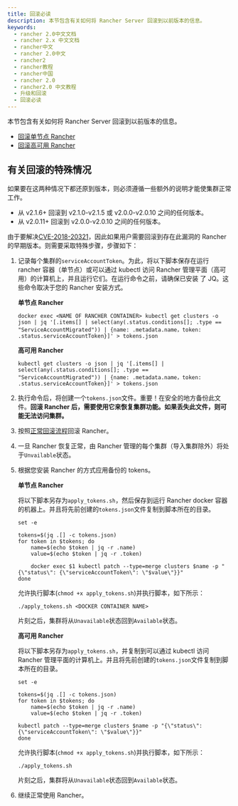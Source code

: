 ```yaml
---
title: 回滚必读
description: 本节包含有关如何将 Rancher Server 回滚到以前版本的信息。
keywords:
  - rancher 2.0中文文档
  - rancher 2.x 中文文档
  - rancher中文
  - rancher 2.0中文
  - rancher2
  - rancher教程
  - rancher中国
  - rancher 2.0
  - rancher2.0 中文教程
  - 升级和回滚
  - 回滚必读
---
```


本节包含有关如何将 Rancher Server 回滚到以前版本的信息。

- [回滚单节点 Rancher](/docs/upgrades/rollbacks/single-node-rollbacks/_index)
- [回滚高可用 Rancher](/docs/upgrades/rollbacks/ha-server-rollbacks/_index)

## 有关回滚的特殊情况

如果要在这两种情况下都还原到版本，则必须遵循一些额外的说明才能使集群正常工作。

- 从 v2.1.6+ 回滚到 v2.1.0-v2.1.5 或 v2.0.0-v2.0.10 之间的任何版本。
- 从 v2.0.11+ 回滚到 v2.0.0-v2.0.10 之间的任何版本。

由于要解决[CVE-2018-20321](https://cve.mitre.org/cgi-bin/cvename.cgi?name=CVE-2018-20321)，因此如果用户需要回滚到存在此漏洞的 Rancher 的早期版本。则需要采取特殊步骤，步骤如下：

1. 记录每个集群的`serviceAccountToken`。为此，将以下脚本保存在运行 rancher 容器（单节点）或可以通过 kubectl 访问 Rancher 管理平面（高可用）的计算机上，并且运行它们。在运行命令之前，请确保已安装 了 JQ。这些命令取决于您的 Rancher 安装方式。

   **单节点 Rancher**

   ```
   docker exec <NAME OF RANCHER CONTAINER> kubectl get clusters -o json | jq '[.items[] | select(any(.status.conditions[]; .type == "ServiceAccountMigrated")) | {name: .metadata.name，token: .status.serviceAccountToken}]' > tokens.json
   ```

   **高可用 Rancher**

   ```
   kubectl get clusters -o json | jq '[.items[] | select(any(.status.conditions[]; .type == "ServiceAccountMigrated")) | {name: .metadata.name，token: .status.serviceAccountToken}]' > tokens.json
   ```

1. 执行命令后，将创建一个`tokens.json`文件。重要！在安全的地方备份此文件。**回滚 Rancher 后，需要使用它来恢复集群功能。如果丢失此文件，则可能无法访问集群。**

1. 按照[正常回滚流程](/docs/upgrades/rollbacks/_index)回滚 Rancher。

1. 一旦 Rancher 恢复正常，由 Rancher 管理的每个集群（导入集群除外）将处于`Unvailable`状态。

1. 根据您安装 Rancher 的方式应用备份的 tokens。

   **单节点 Rancher**

   将以下脚本另存为`apply_tokens.sh`，然后保存到运行 Rancher docker 容器的机器上。并且将先前创建的`tokens.json`文件复制到脚本所在的目录。

   ```
   set -e

   tokens=$(jq .[] -c tokens.json)
   for token in $tokens; do
       name=$(echo $token | jq -r .name)
       value=$(echo $token | jq -r .token)

       docker exec $1 kubectl patch --type=merge clusters $name -p "{\"status\": {\"serviceAccountToken\": \"$value\"}}"
   done
   ```

   允许执行脚本(`chmod +x apply_tokens.sh`)并执行脚本，如下所示：

   ```
   ./apply_tokens.sh <DOCKER CONTAINER NAME>
   ```

   片刻之后，集群将从`Unavailable`状态回到`Available`状态。

   **高可用 Rancher**

   将以下脚本另存为`apply_tokens.sh`，并复制到可以通过 kubectl 访问 Rancher 管理平面的计算机上。并且将先前创建的`tokens.json`文件复制到脚本所在的目录。

   ```
   set -e

   tokens=$(jq .[] -c tokens.json)
   for token in $tokens; do
       name=$(echo $token | jq -r .name)
       value=$(echo $token | jq -r .token)

   kubectl patch --type=merge clusters $name -p "{\"status\": {\"serviceAccountToken\": \"$value\"}}"
   done
   ```

   允许执行脚本(`chmod +x apply_tokens.sh`)并执行脚本，如下所示：

   ```
   ./apply_tokens.sh
   ```

   片刻之后，集群将从`Unavailable`状态回到`Available`状态。

1. 继续正常使用 Rancher。
